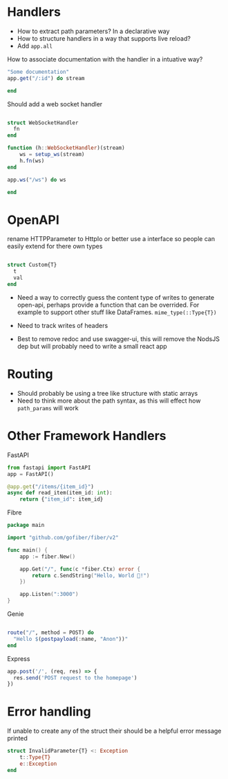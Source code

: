 


# Handlers

* How to extract path parameters? In a declarative way
* How to structure handlers in a way that supports live reload?
* Add `app.all`


How to associate documentation with the handler in a intuative way?

```julia
"Some documentation"
app.get("/:id") do stream

end
```

Should add a web socket handler

```julia

struct WebSocketHandler
  fn
end

function (h::WebSocketHandler)(stream)
    ws = setup_ws(stream)
    h.fn(ws)
end

app.ws("/ws") do ws 

end
```

# OpenAPI

rename HTTPParameter to HttpIo or better use a interface so people can easily extend for there own types

```julia

struct Custom{T}
  t
  val
end
```

* Need a way to correctly guess the content type of writes to generate open-api, perhaps provide a function that can be overrided. For example to support other stuff like DataFrames. `mime_type(::Type{T})`

* Need to track writes of headers
* Best to remove redoc and use swagger-ui, this will remove the NodsJS dep but will probably need to write a small react app

# Routing

* Should probably be using a tree like structure with static arrays
* Need to think more about the path syntax, as this will effect how
`path_params` will work

# Other Framework Handlers

FastAPI

```python
from fastapi import FastAPI
app = FastAPI()

@app.get("/items/{item_id}")
async def read_item(item_id: int):
    return {"item_id": item_id}

```

Fibre

```go
package main

import "github.com/gofiber/fiber/v2"

func main() {
    app := fiber.New()

    app.Get("/", func(c *fiber.Ctx) error {
        return c.SendString("Hello, World 👋!")
    })

    app.Listen(":3000")
}

```

Genie

```julia

route("/", method = POST) do
  "Hello $(postpayload(:name, "Anon"))"
end
```

Express

```js
app.post('/', (req, res) => {
  res.send('POST request to the homepage')
})
```


# Error handling

If unable to create any of the struct their should be a
helpful error message printed


```julia
struct InvalidParameter{T} <: Exception
    t::Type{T}
    e::Exception
end
```
